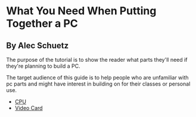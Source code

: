 # What You Need When Putting Together a PC
## By Alec Schuetz
The purpose of the tutorial is to show the reader what parts they'll need if they're planning to build a PC. 

The target audience of this guide is to help people who are unfamiliar with pc parts and might have interest in building on for their classes or personal use.

- [CPU](https://github.com/Gallade105/Gallade105/blob/main/cpu.md)
- [Video Card](https://github.com/Gallade105/Gallade105/blob/main/videocard.md)
